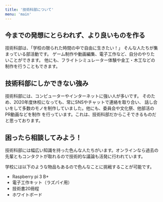 ```yaml
---
title: '技術科部について'
menu: 'main'
---
```


## 今までの発想にとらわれず、より良いものを作る

技術科部は、「学校の限られた時間の中で自由に生きたい！」
そんな人たちが集まっている部活動です。
ゲーム制作や動画編集、電子工作など、自分のやりたいことができます。
他にも、フライトシミュレーター体験や金工・木工などの制作を行うこともできます。

## 技術科部にしかできない強み

技術科部には、コンピューターやインターネットに強い人が多いです。
そのため、2020年度休校になっても、常にSNSやチャットで連絡を取り合い、
話し合いをして多数のモノを制作していました。他にも、委員会や文化祭、他部活のPR動画などを制作
を行っています。これは、技術科部だからこそできるものだと思っております。

## 困ったら相談してみよう！

技術科部には幅広い知識を持った色んな人たちがいます。オンラインなら過去の先輩ともコンタクトが取れるので技術的な議論も活発に行われています。

学校には以下のような物品もあるので色んなことに挑戦することが可能です。

- Raspberry pi 3 B+
- 電子工作キット（ラズパイ用）
- 技術書20冊程
- ホワイトボード